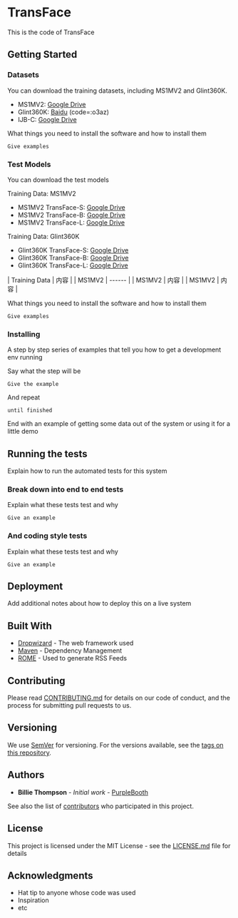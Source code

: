 # TransFace
This is the code of TransFace
 
## Getting Started

 
### Datasets

You can download the training datasets, including MS1MV2 and Glint360K.

* MS1MV2: [Google Drive](https://drive.google.com/file/d/1SXS4-Am3bsKSK615qbYdbA_FMVh3sAvR/view)
* Glint360K: [Baidu](https://pan.baidu.com/share/init?surl=GsYqTTt7_Dn8BfxxsLFN0w) (code=:o3az)
* IJB-C: [Google Drive](https://drive.google.com/file/d/1aC4zf2Bn0xCVH_ZtEuQipR2JvRb1bf8o/view) 

What things you need to install the software and how to install them
 
```
Give examples
```

### Test Models

You can download the test models

Training Data: MS1MV2
* MS1MV2 TransFace-S: [Google Drive](https://drive.google.com/file/d/1SXS4-Am3bsKSK615qbYdbA_FMVh3sAvR/view)
* MS1MV2 TransFace-B: [Google Drive](https://drive.google.com/file/d/1SXS4-Am3bsKSK615qbYdbA_FMVh3sAvR/view)
* MS1MV2 TransFace-L: [Google Drive](https://drive.google.com/file/d/1SXS4-Am3bsKSK615qbYdbA_FMVh3sAvR/view)

Training Data: Glint360K
* Glint360K TransFace-S: [Google Drive](https://drive.google.com/file/d/1SXS4-Am3bsKSK615qbYdbA_FMVh3sAvR/view)
* Glint360K TransFace-B: [Google Drive](https://drive.google.com/file/d/1SXS4-Am3bsKSK615qbYdbA_FMVh3sAvR/view)
* Glint360K TransFace-L: [Google Drive](https://drive.google.com/file/d/1SXS4-Am3bsKSK615qbYdbA_FMVh3sAvR/view)

| Training Data | 内容 |
| MS1MV2 | ------ |
| MS1MV2 | 内容 |
| MS1MV2 | 内容 |

What things you need to install the software and how to install them
 
```
Give examples
```


### Installing
 
A step by step series of examples that tell you how to get a development env running
 
Say what the step will be
 
```
Give the example
```
 
And repeat
 
```
until finished
```
 
End with an example of getting some data out of the system or using it for a little demo
 
## Running the tests
 
Explain how to run the automated tests for this system
 
### Break down into end to end tests
 
Explain what these tests test and why
 
```
Give an example
```
 
### And coding style tests
 
Explain what these tests test and why
 
```
Give an example
```
 
## Deployment
 
Add additional notes about how to deploy this on a live system
 
## Built With
 
* [Dropwizard](http://www.dropwizard.io/1.0.2/docs/) - The web framework used
* [Maven](https://maven.apache.org/) - Dependency Management
* [ROME](https://rometools.github.io/rome/) - Used to generate RSS Feeds
 
## Contributing
 
Please read [CONTRIBUTING.md](https://gist.github.com/PurpleBooth/b24679402957c63ec426) for details on our code of conduct, and the process for submitting pull requests to us.
 
## Versioning
 
We use [SemVer](http://semver.org/) for versioning. For the versions available, see the [tags on this repository](https://github.com/your/project/tags). 
 
## Authors
 
* **Billie Thompson** - *Initial work* - [PurpleBooth](https://github.com/PurpleBooth)
 
See also the list of [contributors](https://github.com/your/project/contributors) who participated in this project.
 
## License
 
This project is licensed under the MIT License - see the [LICENSE.md](LICENSE.md) file for details
 
## Acknowledgments
 
* Hat tip to anyone whose code was used
* Inspiration
* etc
